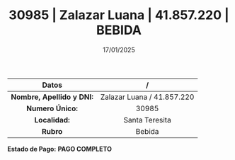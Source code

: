 ﻿---
title: 30985 | Zalazar Luana | 41.857.220 | BEBIDA
date: 17/01/2025
draft: false
tags: ['santa-teresita', 'titular', 'bebida']
---

|          **Datos**          |  /  |
|:---------------------------:|:---:|
| **Nombre, Apellido y DNI:** | Zalazar Luana / 41.857.220 |
|      **Numero Único:**      | 30985 |
|        **Localidad:**       | Santa Teresita |
|          **Rubro**          | Bebida |

**Estado de Pago:** **PAGO COMPLETO**
